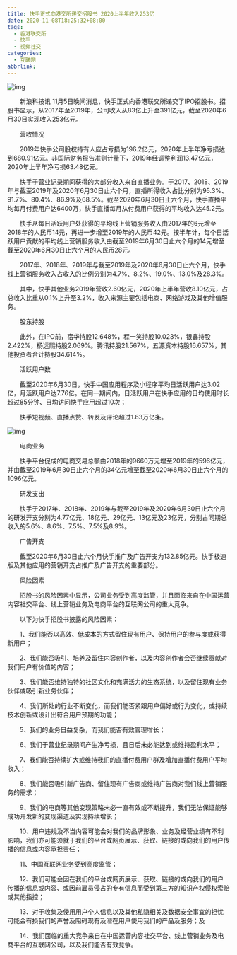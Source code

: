 ```yaml
---
title: 快手正式向港交所递交招股书 2020上半年收入253亿
date: 2020-11-08T18:25:32+08:00
tags:
  - 香港联交所
  - 快手
  - 视频社交
categories:
  - 互联网
abbrlink:
---
```


![img](https://cdn.jsdelivr.net/gh/yakeing/Documentation@main/Hexo/images/0293-kcpxnwv6778332.png)

　　新浪科技讯 11月5日晚间消息，快手正式向香港联交所递交了IPO招股书。招股书显示，从2017年至2019年，公司收入从83亿上升至391亿元，截至2020年6月30日实现收入253亿元。

　　营收情况

　　2019年快手公司股权持有人应占亏损为196.2亿元，2020年上半年净亏损达到680.91亿元。非国际财务报告准则计量下，2019年经调整利润13.47亿元，2020年上半年净亏损63.48亿元。

　　快手于营业记录期间获得的大部分收入来自直播业务。于2017、2018、2019年与截至2019年及2020年6月30日止六个月，直播所得收入占比分别为95.3%、91.7%、80.4%、86.9%及68.5%。截至2020年6月30日止六个月，快手直播平均每月付费用户达6400万，快手直播每月从付费用户获得的平均收入达45.2元。

　　快手从每日活跃用户处获得的平均线上营销服务收入由2017年的6元增至2018年的人民币14元，再进一步增至2019年的人民币42元。按半年计，每个日活跃用户贡献的平均线上营销服务收入由截至2019年6月30日止六个月的14元增至截至2020年6月30日止六个月的人民币28元。

　　2017年、2018年、2019年与截至2019年及2020年6月30日止六个月，快手线上营销服务收入占收入的比例分别为4.7%、8.2%、19.0%、13.0%及28.3%。

　　其中，快手其他业务2019年营收2.60亿元，2020年上半年营收8.10亿元，占总收入比重从0.1%上升至3.2%，收入来源主要包括电商、网络游戏及其他增值服务。

　　股东持股

　　此外，在IPO前，宿华持股12.648%，程一笑持股10.023%，银鑫持股2.422%，杨远熙持股2.069%。腾讯持股21.567%，五源资本持股16.657%，其他投资者合计持股34.614%。

　　活跃用户数

　　截至2020年6月30日，快手中国应用程序及小程序平均日活跃用户达3.02亿，月活跃用户达7.76亿。在同一期间内，日活跃用户在快手应用的日均使用时长超过85分钟、日均访问快手应用超过10次；

　　快手短视频、直播点赞、转发及评论超过1.63万亿条。

![img](https://cdn.jsdelivr.net/gh/yakeing/Documentation@main/Hexo/images/ab5d-kcpxnwv6775795.png)

　　电商业务

　　快手平台促成的电商交易总额由2018年的9660万元增至2019年的596亿元，并由截至2019年6月30日止六个月的34亿元增至截至2020年6月30日止六个月的1096亿元。

　　研发支出

　　快手于2017年、2018年、2019年与截至2019年及2020年6月30日止六个月的研发开支分别为4.77亿元、18亿元、29亿元、13亿元及23亿元，分别占同期总收入的5.6%、8.6%、7.5%、7.5%及8.9%。

　　广告开支

　　截至2020年6月30日止六个月快手推广及广告开支为132.85亿元。快手极速版及其他应用的营销开支占推广及广告开支的重要部分。

　　风险因素

　　招股书的风险因素中显示，公司业务受到高度监管，并且面临来自在中国运营内容社交平台、线上营销业务及电商平台的互联网公司的重大竞争。

　　以下为快手招股书披露的风险因素：

　　1、我们能否以高效、低成本的方式留住现有用户、保持用户的参与度或获得新用户；

　　2、我们能否吸引、培养及留住内容创作者，以及内容创作者会否继续贡献对我们用户有价值的内容；

　　3、我们能否维持独特的社区文化和充满活力的生态系统，以及留住现有业务伙伴或吸引新业务伙伴；

　　4、我们所处的行业不断变化，而我们能否紧跟用户偏好或行为变化，或持续技术创新或设计出符合用户预期的功能；

　　5、我们的业务日益复杂，而我们能否有效管理增长；

　　6、我们于营业纪录期间产生净亏损，且日后未必能达到或维持盈利水平；

　　7、我们能否持续扩大或维持我们的直播付费用户群及增加直播付费用户平均收入；

　　8、我们能否吸引新广告商、留住现有广告商或维持广告商对我们线上营销服务的需求；

　　9、我们的电商等其他变现策略未必一直有效或不断提升，我们无法保证能够成功开发新的变现渠道及实现持续增长；

　　10、用户违规及不当内容可能会对我们的品牌形象、业务及经营业绩有不利影响，我们亦可能须就于我们的平台或网页展示、获取、链接的或向我们的用户传播的信息或内容承担责任；

　　11、中国互联网业务受到高度监管；

　　12、我们可能会因在我们的平台或网页展示、获取、链接的或向我们的用户传播的信息或内容、或因前雇员侵占的专有信息而受到第三方的知识产权侵权索赔或其他指控；

　　13、对于收集及使用用户个人信息以及其他私隐相关及数据安全事宜的担忧可能会有损我们的声誉及阻碍现有及潜在用户使用我们的产品及服务；及

　　14、我们面临的重大竞争来自在中国运营内容社交平台、线上营销业务及电商平台的互联网公司，以及我们能否有效竞争。